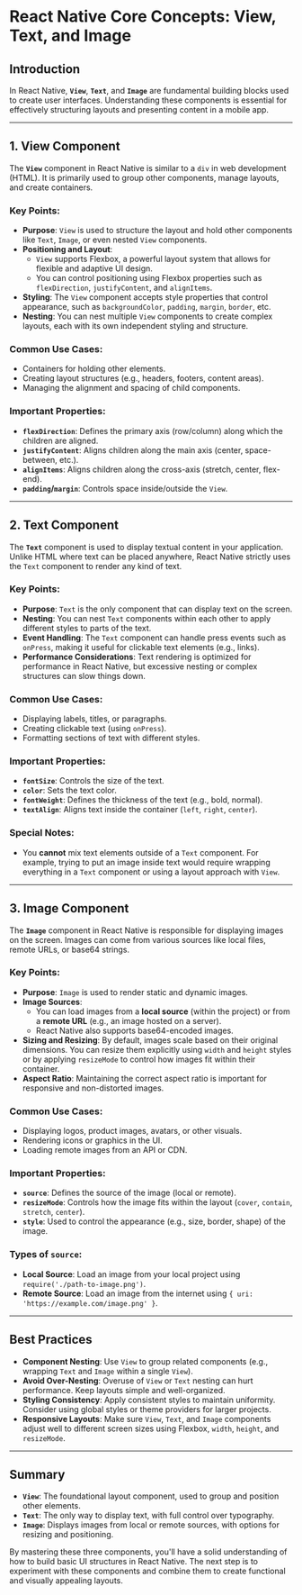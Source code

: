 # React Native Core Concepts: View, Text, and Image

## Introduction

In React Native, **`View`**, **`Text`**, and **`Image`** are fundamental
building blocks used to create user interfaces. Understanding these components
is essential for effectively structuring layouts and presenting content in a
mobile app.

---

## 1. View Component

The **`View`** component in React Native is similar to a `div` in web
development (HTML). It is primarily used to group other components, manage
layouts, and create containers.

### Key Points:

- **Purpose**: `View` is used to structure the layout and hold other components
  like `Text`, `Image`, or even nested `View` components.
- **Positioning and Layout**:
  - `View` supports Flexbox, a powerful layout system that allows for flexible
    and adaptive UI design.
  - You can control positioning using Flexbox properties such as
    `flexDirection`, `justifyContent`, and `alignItems`.
- **Styling**: The `View` component accepts style properties that control
  appearance, such as `backgroundColor`, `padding`, `margin`, `border`, etc.
- **Nesting**: You can nest multiple `View` components to create complex
  layouts, each with its own independent styling and structure.

### Common Use Cases:

- Containers for holding other elements.
- Creating layout structures (e.g., headers, footers, content areas).
- Managing the alignment and spacing of child components.

### Important Properties:

- **`flexDirection`**: Defines the primary axis (row/column) along which the
  children are aligned.
- **`justifyContent`**: Aligns children along the main axis (center,
  space-between, etc.).
- **`alignItems`**: Aligns children along the cross-axis (stretch, center,
  flex-end).
- **`padding`/`margin`**: Controls space inside/outside the `View`.

---

## 2. Text Component

The **`Text`** component is used to display textual content in your application.
Unlike HTML where text can be placed anywhere, React Native strictly uses the
`Text` component to render any kind of text.

### Key Points:

- **Purpose**: `Text` is the only component that can display text on the screen.
- **Nesting**: You can nest `Text` components within each other to apply
  different styles to parts of the text.
- **Event Handling**: The `Text` component can handle press events such as
  `onPress`, making it useful for clickable text elements (e.g., links).
- **Performance Considerations**: Text rendering is optimized for performance in
  React Native, but excessive nesting or complex structures can slow things
  down.

### Common Use Cases:

- Displaying labels, titles, or paragraphs.
- Creating clickable text (using `onPress`).
- Formatting sections of text with different styles.

### Important Properties:

- **`fontSize`**: Controls the size of the text.
- **`color`**: Sets the text color.
- **`fontWeight`**: Defines the thickness of the text (e.g., bold, normal).
- **`textAlign`**: Aligns text inside the container (`left`, `right`, `center`).

### Special Notes:

- You **cannot** mix text elements outside of a `Text` component. For example,
  trying to put an image inside text would require wrapping everything in a
  `Text` component or using a layout approach with `View`.

---

## 3. Image Component

The **`Image`** component in React Native is responsible for displaying images
on the screen. Images can come from various sources like local files, remote
URLs, or base64 strings.

### Key Points:

- **Purpose**: `Image` is used to render static and dynamic images.
- **Image Sources**:
  - You can load images from a **local source** (within the project) or from a
    **remote URL** (e.g., an image hosted on a server).
  - React Native also supports base64-encoded images.
- **Sizing and Resizing**: By default, images scale based on their original
  dimensions. You can resize them explicitly using `width` and `height` styles
  or by applying `resizeMode` to control how images fit within their container.
- **Aspect Ratio**: Maintaining the correct aspect ratio is important for
  responsive and non-distorted images.

### Common Use Cases:

- Displaying logos, product images, avatars, or other visuals.
- Rendering icons or graphics in the UI.
- Loading remote images from an API or CDN.

### Important Properties:

- **`source`**: Defines the source of the image (local or remote).
- **`resizeMode`**: Controls how the image fits within the layout (`cover`,
  `contain`, `stretch`, `center`).
- **`style`**: Used to control the appearance (e.g., size, border, shape) of the
  image.

### Types of `source`:

- **Local Source**: Load an image from your local project using
  `require('./path-to-image.png')`.
- **Remote Source**: Load an image from the internet using
  `{ uri: 'https://example.com/image.png' }`.

---

## Best Practices

- **Component Nesting**: Use `View` to group related components (e.g., wrapping
  `Text` and `Image` within a single `View`).
- **Avoid Over-Nesting**: Overuse of `View` or `Text` nesting can hurt
  performance. Keep layouts simple and well-organized.
- **Styling Consistency**: Apply consistent styles to maintain uniformity.
  Consider using global styles or theme providers for larger projects.
- **Responsive Layouts**: Make sure `View`, `Text`, and `Image` components
  adjust well to different screen sizes using Flexbox, `width`, `height`, and
  `resizeMode`.

---

## Summary

- **`View`**: The foundational layout component, used to group and position
  other elements.
- **`Text`**: The only way to display text, with full control over typography.
- **`Image`**: Displays images from local or remote sources, with options for
  resizing and positioning.

By mastering these three components, you'll have a solid understanding of how to
build basic UI structures in React Native. The next step is to experiment with
these components and combine them to create functional and visually appealing
layouts.
